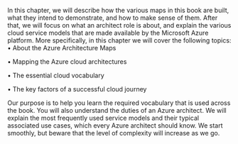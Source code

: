 In this chapter, we will describe how the various maps in this book are built, what they intend to demonstrate, and how to make sense of them. After that, we will focus on what an architect role is about, and explain the various cloud service models that are made available by the Microsoft Azure platform. 
More specifically, in this chapter we will cover the following topics:
•	About the Azure Architecture Maps

•	Mapping the Azure cloud architectures

•	The essential cloud vocabulary 

•	The key factors of a successful cloud journey

Our purpose is to help you learn the required vocabulary that is used across the book. You will also understand the duties of an Azure architect. We will explain the most frequently used service models and their typical associated use cases, which every Azure architect should know. We start smoothly, but beware that the level of complexity will increase as we go.

